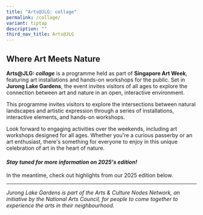 ```yaml
---
title: "Arts@JLG: collage"
permalink: /collage/
variant: tiptap
description: ""
third_nav_title: Arts@JLG
---
```

<h2>Where Art Meets Nature</h2>
<p><strong>Arts@JLG: <em>collage</em></strong> is a programme held as part
of <strong>Singapore Art Week</strong>, featuring art installations and
hands-on workshops for the public. Set in <strong>Jurong Lake Gardens</strong>,
the event invites visitors of all ages to explore the connection between
art and nature in an open, interactive environment.</p>
<p>This programme invites visitors to explore the intersections between natural
landscapes and artistic expression through a series of installations, interactive
elements, and hands-on workshops.</p>
<p>Look forward to engaging activities over the weekends, including art workshops
designed for all ages. Whether you're a curious passerby or an art enthusiast,
there's something for everyone to enjoy in this unique celebration of art
in the heart of nature.</p>
<h4><strong><em>Stay tuned for more information on 2025's edition!</em></strong></h4>
<p>In the meantime, check out highlights from our 2025 edition below.</p>
<p></p>
<hr>
<p><em>Jurong Lake Gardens is part of the Arts &amp; Culture Nodes Network, an initiative by the National Arts Council, for people to come together to experience the arts in their neighbourhood.</em>
<br>
<br>
</p>
